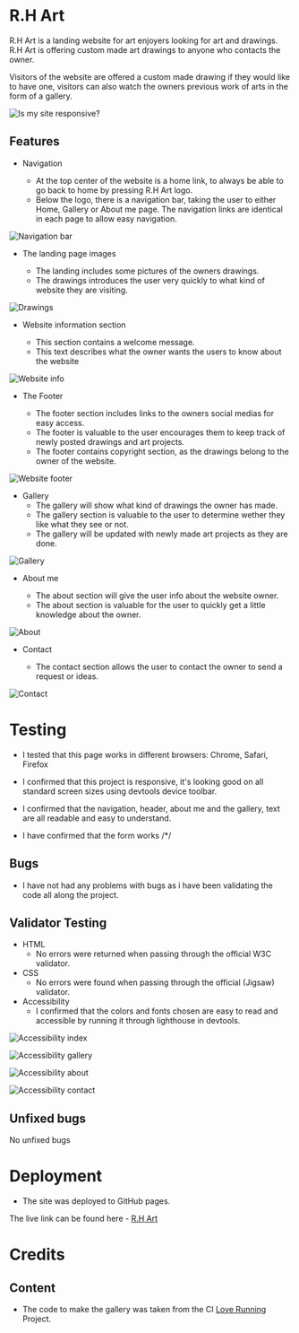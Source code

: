 # R.H Art

R.H Art is a landing website for art enjoyers looking for art and drawings.
R.H Art is offering custom made art drawings to anyone who contacts the owner.

Visitors of the website are offered a custom made drawing if they would like to have one, visitors 
can also watch the owners previous work of arts in the form of a gallery.

![Is my site responsive?](assets/images/responsiveness.png)

## Features

* Navigation

  * At the top center of the website is a home link, to always be able to go back to home by pressing R.H Art logo.
  * Below the logo, there is a navigation bar, taking the user to either Home, Gallery or About me page. The navigation links are identical in each page to allow easy navigation.

![Navigation bar](assets/images/header.png)

* The landing page images
  
  * The landing includes some pictures of the owners drawings.
  * The drawings introduces the user very quickly to what kind of website they are visiting.

![Drawings](assets/images/drawings.png)

* Website information section

  * This section contains a welcome message.
  * This text describes what the owner wants the users to know about the website

![Website info](assets/images/website-info.png)

* The Footer

  * The footer section includes links to the owners social medias for easy access.
  * The footer is valuable to the user encourages them to keep track of newly posted drawings and art projects.
  * The footer contains copyright section, as the drawings belong to the owner of the website.

![Website footer](assets/images/footer.png)

* Gallery
  * The gallery will show what kind of drawings the owner has made.
  * The gallery section is valuable to the user to determine wether they like what they see or not.
  * The gallery will be updated with newly made art projects as they are done.

![Gallery](assets/images/gallery.png)

* About me

  * The about section will give the user info about the website owner.
  * The about section is valuable for the user to quickly get a little knowledge about the owner.

![About](assets/images/about.png)


* Contact

  * The contact section allows the user to contact the owner to send a request or ideas.

![Contact](assets/images/contact.png)

# Testing

  * I tested that this page works in different browsers: Chrome, Safari, Firefox

  * I confirmed that this project is responsive, it's looking good on all standard screen sizes using devtools device toolbar.

  * I confirmed that the navigation, header, about me and the gallery, text are all readable and easy to understand.

  * I have confirmed that the form works /*/

  ## Bugs

  * I have not had any problems with bugs as i have been validating the code all along the project.

  ## Validator Testing

  * HTML
    * No errors were returned when passing through the official W3C validator.
  * CSS
    * No errors were found when passing through the official (Jigsaw) validator.
  * Accessibility
    * I confirmed that the colors and fonts chosen are easy to read and accessible by running it through lighthouse in devtools.

![Accessibility index](assets/images/accessibility-index.png)

![Accessibility gallery](assets/images/accessibility-gallery.png)

![Accessibility about](assets/images/accessibility-about.png)

![Accessibility contact](assets/images/accessibility-contact.png)


  ## Unfixed bugs
  No unfixed bugs

# Deployment

  * The site was deployed to GitHub pages.

The live link can be found here - [R.H Art](https://undie92.github.io/Portfolio-proj-1/index.html)

# Credits

## Content

 * The code to make the gallery was taken from the CI [Love Running](https://code-institute-org.github.io/love-running-2.0/index.html) Project.